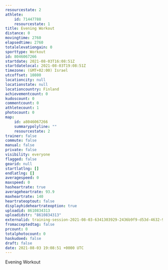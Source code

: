 ```yaml
---
resourcestate: 2
athlete:
    id: 71447788
    resourcestate: 1
title: Evening Workout
distance: 0
movingtime: 2760
elapsedtime: 2760
totalelevationgain: 0
sporttype: Workout
id: 8046067266
startdate: 2021-08-03T16:08:51Z
startdatelocal: 2021-08-03T19:08:51Z
timezone: (GMT+02:00) Israel
utcoffset: 10800
locationcity: null
locationstate: null
locationcountry: Finland
achievementcount: 0
kudoscount: 0
commentcount: 0
athletecount: 1
photocount: 0
map:
    id: a8046067266
    summarypolyline: ""
    resourcestate: 2
trainer: false
commute: false
manual: false
private: false
visibility: everyone
flagged: false
gearid: null
startlatlng: []
endlatlng: []
averagespeed: 0
maxspeed: 0
hasheartrate: true
averageheartrate: 93.9
maxheartrate: 140
heartrateoptout: false
displayhideheartrateoption: true
uploadid: 8610834313
uploadidstr: "8610834313"
externalid: training-session-2021-08-03-6341303929-2436b9f9-d53d-4632-9d28-d421b94445d2.fit
fromacceptedtag: false
prcount: 0
totalphotocount: 0
haskudoed: false
draft: false
date: 2021-08-03 19:08:51 +0000 UTC
---
```

Evening Workout